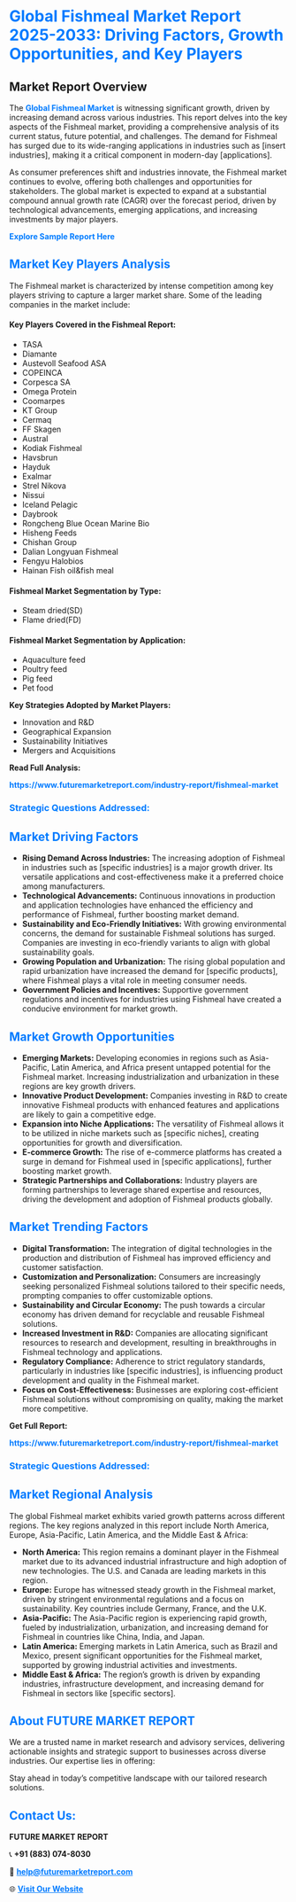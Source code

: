 <h1 style="color: #007BFF;">Global Fishmeal Market Report 2025-2033: Driving Factors, Growth Opportunities, and Key Players</h1>

<section id="overview">
<h2>Market Report Overview</h2>
<p>The <a href="https://www.futuremarketreport.com/industry-report/fishmeal-market" style="color: #007BFF; text-decoration: none;"><strong>Global Fishmeal Market</strong></a> is witnessing significant growth, driven by increasing demand across various industries. This report delves into the key aspects of the Fishmeal market, providing a comprehensive analysis of its current status, future potential, and challenges. The demand for Fishmeal has surged due to its wide-ranging applications in industries such as [insert industries], making it a critical component in modern-day [applications].</p>
<p>As consumer preferences shift and industries innovate, the Fishmeal market continues to evolve, offering both challenges and opportunities for stakeholders. The global market is expected to expand at a substantial compound annual growth rate (CAGR) over the forecast period, driven by technological advancements, emerging applications, and increasing investments by major players.</p>
</section>

<section id="overview">
<p><a href="https://www.futuremarketreport.com/request-sample/reportId=103957" style="color: #007BFF; text-decoration: none;"><strong>Explore Sample Report Here</strong></a></p>
</section>

<section id="key-players">
<h2 style="color: #007BFF;">Market Key Players Analysis</h2>
<p>The Fishmeal market is characterized by intense competition among key players striving to capture a larger market share. Some of the leading companies in the market include:</p>
<h4>Key Players Covered in the Fishmeal Report:</h4>
<ul><li>TASA</li><li>Diamante</li><li>Austevoll Seafood ASA</li><li>COPEINCA</li><li>Corpesca SA</li><li>Omega Protein</li><li>Coomarpes</li><li>KT Group</li><li>Cermaq</li><li>FF Skagen</li><li>Austral</li><li>Kodiak Fishmeal</li><li>Havsbrun</li><li>Hayduk</li><li>Exalmar</li><li>Strel Nikova</li><li>Nissui</li><li>Iceland Pelagic</li><li>Daybrook</li><li>Rongcheng Blue Ocean Marine Bio</li><li>Hisheng Feeds</li><li>Chishan Group</li><li>Dalian Longyuan Fishmeal</li><li>Fengyu Halobios</li><li>Hainan Fish oil&amp;fish meal</li></ul>
<h4>Fishmeal Market Segmentation by Type:</h4>
<ul><li>Steam dried(SD)</li><li>Flame dried(FD)</li></ul>

<h4>Fishmeal Market Segmentation by Application:</h4>
<ul><li>Aquaculture feed</li><li>Poultry feed</li><li>Pig feed</li><li>Pet food</li></ul>
<p><strong>Key Strategies Adopted by Market Players:</strong></p>
<ul>
<li>Innovation and R&D</li>
<li>Geographical Expansion</li>
<li>Sustainability Initiatives</li>
<li>Mergers and Acquisitions</li>
</ul>
</section>

<section>
<p><strong>Read Full Analysis: </strong></p><a href="https://www.futuremarketreport.com/industry-report/fishmeal-market" style="color: #007BFF; text-decoration: none;"><strong>https://www.futuremarketreport.com/industry-report/fishmeal-market</strong></a>
<h3 style="color: #007BFF;">Strategic Questions Addressed:</h3>
</section>

<section id="driving-factors">
<h2 style="color: #007BFF;">Market Driving Factors</h2>
<ul>
<li><strong>Rising Demand Across Industries:</strong> The increasing adoption of Fishmeal in industries such as [specific industries] is a major growth driver. Its versatile applications and cost-effectiveness make it a preferred choice among manufacturers.</li>
<li><strong>Technological Advancements:</strong> Continuous innovations in production and application technologies have enhanced the efficiency and performance of Fishmeal, further boosting market demand.</li>
<li><strong>Sustainability and Eco-Friendly Initiatives:</strong> With growing environmental concerns, the demand for sustainable Fishmeal solutions has surged. Companies are investing in eco-friendly variants to align with global sustainability goals.</li>
<li><strong>Growing Population and Urbanization:</strong> The rising global population and rapid urbanization have increased the demand for [specific products], where Fishmeal plays a vital role in meeting consumer needs.</li>
<li><strong>Government Policies and Incentives:</strong> Supportive government regulations and incentives for industries using Fishmeal have created a conducive environment for market growth.</li>
</ul>
</section>

<section id="growth-opportunities">
<h2 style="color: #007BFF;">Market Growth Opportunities</h2>
<ul>
<li><strong>Emerging Markets:</strong> Developing economies in regions such as Asia-Pacific, Latin America, and Africa present untapped potential for the Fishmeal market. Increasing industrialization and urbanization in these regions are key growth drivers.</li>
<li><strong>Innovative Product Development:</strong> Companies investing in R&D to create innovative Fishmeal products with enhanced features and applications are likely to gain a competitive edge.</li>
<li><strong>Expansion into Niche Applications:</strong> The versatility of Fishmeal allows it to be utilized in niche markets such as [specific niches], creating opportunities for growth and diversification.</li>
<li><strong>E-commerce Growth:</strong> The rise of e-commerce platforms has created a surge in demand for Fishmeal used in [specific applications], further boosting market growth.</li>
<li><strong>Strategic Partnerships and Collaborations:</strong> Industry players are forming partnerships to leverage shared expertise and resources, driving the development and adoption of Fishmeal products globally.</li>
</ul>
</section>

<section id="trending-factors">
<h2 style="color: #007BFF;">Market Trending Factors</h2>
<ul>
<li><strong>Digital Transformation:</strong> The integration of digital technologies in the production and distribution of Fishmeal has improved efficiency and customer satisfaction.</li>
<li><strong>Customization and Personalization:</strong> Consumers are increasingly seeking personalized Fishmeal solutions tailored to their specific needs, prompting companies to offer customizable options.</li>
<li><strong>Sustainability and Circular Economy:</strong> The push towards a circular economy has driven demand for recyclable and reusable Fishmeal solutions.</li>
<li><strong>Increased Investment in R&D:</strong> Companies are allocating significant resources to research and development, resulting in breakthroughs in Fishmeal technology and applications.</li>
<li><strong>Regulatory Compliance:</strong> Adherence to strict regulatory standards, particularly in industries like [specific industries], is influencing product development and quality in the Fishmeal market.</li>
<li><strong>Focus on Cost-Effectiveness:</strong> Businesses are exploring cost-efficient Fishmeal solutions without compromising on quality, making the market more competitive.</li>
</ul>
</section>

<section>
<p><strong>Get Full Report: </strong></p><a href="https://www.futuremarketreport.com/industry-report/fishmeal-market" style="color: #007BFF; text-decoration: none;"><strong>https://www.futuremarketreport.com/industry-report/fishmeal-market</strong></a>
<h3 style="color: #007BFF;">Strategic Questions Addressed:</h3>
</section>


<section id="regional-analysis">
<h2 style="color: #007BFF;">Market Regional Analysis</h2>
<p>The global Fishmeal market exhibits varied growth patterns across different regions. The key regions analyzed in this report include North America, Europe, Asia-Pacific, Latin America, and the Middle East & Africa:</p>
<ul>
<li><strong>North America:</strong> This region remains a dominant player in the Fishmeal market due to its advanced industrial infrastructure and high adoption of new technologies. The U.S. and Canada are leading markets in this region.</li>
<li><strong>Europe:</strong> Europe has witnessed steady growth in the Fishmeal market, driven by stringent environmental regulations and a focus on sustainability. Key countries include Germany, France, and the U.K.</li>
<li><strong>Asia-Pacific:</strong> The Asia-Pacific region is experiencing rapid growth, fueled by industrialization, urbanization, and increasing demand for Fishmeal in countries like China, India, and Japan.</li>
<li><strong>Latin America:</strong> Emerging markets in Latin America, such as Brazil and Mexico, present significant opportunities for the Fishmeal market, supported by growing industrial activities and investments.</li>
<li><strong>Middle East & Africa:</strong> The region’s growth is driven by expanding industries, infrastructure development, and increasing demand for Fishmeal in sectors like [specific sectors].</li>
</ul>
</section>

<footer>
<h2 style="color: #007BFF;">About FUTURE MARKET REPORT</h2>
<p>We are a trusted name in market research and advisory services, delivering actionable insights and strategic support to businesses across diverse industries. Our expertise lies in offering:</p>

<p>Stay ahead in today’s competitive landscape with our tailored research solutions.</p>

<h2 style="color: #007BFF;">Contact Us:</h2>
<p><strong>FUTURE MARKET REPORT</strong></p>
<p>📞 <strong>+91 (883) 074-8030</strong></p>
<p>📧 <strong><a href="mailto:help@futuremarketreport.com" style="color: #007BFF;">help@futuremarketreport.com</a></strong></p>
<p>🌐 <strong><a href="https://www.futuremarketreport.com/" style="color: #007BFF;">Visit Our Website</a></strong></p>
</footer>